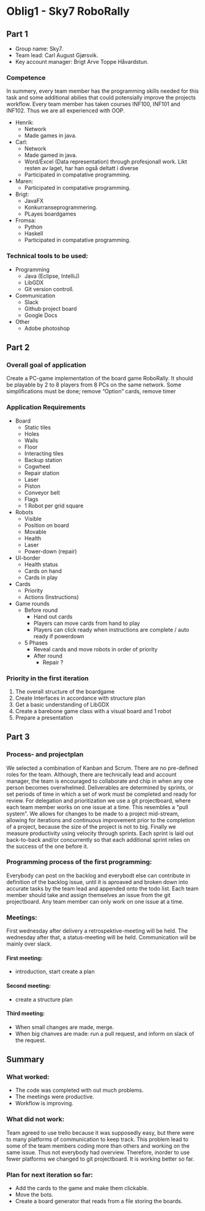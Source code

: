 # Oblig1 - Sky7 RoboRally

## Part 1

- Group name: Sky7.
- Team lead: Carl August Gjørsvik.
- Key account manager: Brigt Arve Toppe Håvardstun.

### Competence
  
In summery, every team member has the programming skills needed for this task and some additional abilies that could potensially improve the projects workflow. Every team member has taken courses INF100, INF101 and INF102. Thus we are all experienced with OOP.

- Henrik:
  - Network
  - Made games in java.
- Carl:
  - Network
  - Made gamed in java.
  - Word/Excel (Data representation) through profesjonall work. Likt resten av laget, har han også deltatt i diverse  
  - Participated in compatative programming.
- Maren:
  - Participated in compatative programming.
- Brigt:
  - JavaFX
  - Konkurranseprogrammering. 
  - PLayes boardgames 
- Fromsa:
  - Python 
  - Haskell 
  - Participated in compatative programming.

### Technical tools to be used:
- Programming
  - Java (Eclipse, IntelliJ)
  - LibGDX
  - Git version controll.
- Communication
  - Slack
  - Github project board
  - Google Docs
- Other
  - Adobe photoshop

## Part 2

### Overall goal of application
Create a PC-game implementation of the board game RoboRally. 
It should be playable by 2 to 8 players from 8 PCs on the same network. 
Some simplifications must be done; remove “Option” cards, remove timer

### Application Requirements
- Board
  - Static tiles
  - Holes
  - Walls
  - Floor
  - Interacting tiles
  - Backup station
  - Cogwheel
  - Repair station
  - Laser
  - Piston
  - Conveyor belt
  - Flags
  - 1 Robot per grid square
- Robots
  - Visible
  - Position on board
  - Movable
  - Health
  - Laser
  - Power-down (repair)
- UI-border
  - Health status
  - Cards on hand
  - Cards in play
- Cards
  - Priority
  - Actions (Instructions)
- Game rounds
  - Before round
    - Hand out cards
    - Players can move cards from hand to play
    - Players can click ready when instructions are complete / auto ready if powerdown
  - 5 Phases
    - Reveal cards and move robots in order of priority
    - After round
      - Repair ?

### Priority in the first iteration
1. The overall structure of the boardgame
2. Create Interfaces in accordance with structure plan
3. Get a basic understanding of LibGDX
4. Create a barebone game class with a visual board and 1 robot
5. Prepare a presentation

## Part 3

### Process- and projectplan
We selected a combination of Kanban and Scrum. There are no pre-defined roles for the team. Although, there are technically lead and account manager, the team is encouraged to collaborate and chip in when any one person becomes overwhelmed. Deliverables are determined by sprints, or set periods of time in which a set of work must be completed and ready for review. For delegation and prioritization we use a git projectboard, where each team member works on one issue at a time. This resembles a "pull system". We allows for changes to be made to a project mid-stream, allowing for iterations and continuous improvement prior to the completion of a project, because the size of the project is not to big. Finally we measure productivity using velocity through sprints. Each sprint is laid out back-to-back and/or concurrently so that each additional sprint relies on the success of the one before it. 


### Programming process of the first programming:
Everybody can post on the backlog and everybodt else can contribute in definition of the backlog issue, until it is aproaved and broken down into accurate tasks by the team lead and appended onto the todo list. Each team member should take and assign themselves an issue from the git projectboard. Any team member can only work on one issue at a time.

### Meetings:
  First wednesday after delivery a retrospektive-meeting will be held.
  The wednesday after that, a status-meeting will be held.
  Communication will be mainly over slack.

#### First meeting: 
  - introduction, start create a plan
#### Second meeting: 
  - create a structure plan
#### Third meeting:  
  - When small changes are made, merge.
  - When big chanves are made: run a pull request, and inform on slack of the request. 


## Summary

### What worked:
  - The code was completed with out much problems.
  - The meetings were productive.
  - Workflow is improving.
  
### What did not work:
Team agreed to use trello because it was supposedly easy, but there were to many platforms of communication to keep track. This problem lead to some of the team members coding more than others and working on the same issue. Thus not everybody had overview. Therefore, inorder to use fewer platforms we changed to git projectboard. It is working better so far. 

### Plan for next iteration so far:
  - Add the cards to the game and make them clickable.
  - Move the bots.
  - Create a board generator that reads from a file storing the boards.

